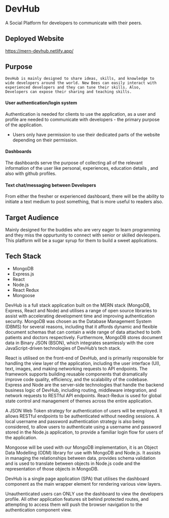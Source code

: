 # DevHub

A Social Platform for developers to communicate with their peers.

## Deployed Website

https://mern-devhub.netlify.app/

## Purpose

	DevHub is mainly designed to share ideas, skills, and knowledge to wide developers around the world. New Bees can easily interact with experienced developers and they can tune their skills. Also, Developers can expose their sharing and teaching skills.

#### User authentication/login system

Authentication is needed for clients to use the application, as a user and profile are needed to communicate with developers - the primary purpose of the application. 

- Users only have permission to use their dedicated parts of the website depending on their permission.


#### Dashboards

The dashboards serve the purpose of collecting all of the relevant information of the user like personal, experiences, education details , and also with github profiles.

#### Text chat/messaging between Developers

From either the fresher or experienced dashboard, there will be the ability to initiate a text medium to post something, that is more useful to readers also.

## Target Audience

Mainly designed for the buddies who are very eager to learn programming and they miss the oppurtunity to connect with senior or skilled devleopers. This platform will be a sugar syrup for them to build a sweet applications.

## Tech Stack

- MongoDB
- Express.js
- React
- Node.js
- React Redux
- Mongoose


DevHub is a full stack application built on the MERN stack (MongoDB, Express, React and Node) and utilises a range of open source libraries to assist with accelerating development time and improving authentication security. MongoDB was chosen as the Database Management System (DBMS) for several reasons, including that it affords dynamic and flexible document schemas that can contain a wide range of data attached to both patients and doctors respectively. Furthermore, MongoDB stores document data in Binary JSON (BSON), which integrates seamlessly with the core JavaScript-driven technologies of DevHub’s tech stack.

React is utilised on the front-end of DevHub, and is primarily responsible for handling the view layer of the application, including the user interface (UI), text, images, and making networking requests to API endpoints. The framework supports building reusable components that dramatically improve code quality, efficiency, and the scalability of the codebase. Express and Node are the server-side technologies that handle the backend business logic of DevHub, including routing, middleware integration, and network requests to RESTful API endpoints. React-Redux is used for global state control and management of themes across the entire application.

A JSON Web Token strategy for authentication of users will be employed. It allows RESTful endpoints to be authenticated without needing sessions. A local username and password authentication strategy is also being considered, to allow users to authenticate using a username and password stored in the Node.js application, to provide a familiar login flow for users of the application. 

Mongoose will be used with our MongoDB implementation, it is an Object Data Modelling (ODM) library for use with MongoDB and Node.js. It assists in managing the relationships between data, provides schema validation and is used to translate between objects in Node.js code and the representation of those objects in MongoDB.


DevHub is a single page application (SPA) that utilises the dashboard component as the main wrapper element for rendering various view layers.

Unauthenticated users can ONLY use the dashboard to view the developers profile. All other application features sit behind protected routes, and attempting to access them will push the browser navigation to the authentication component view.
